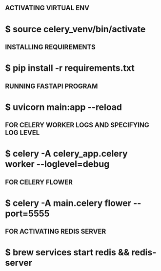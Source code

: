 ## ACTIVATING VIRTUAL ENV
# $ source celery_venv/bin/activate

## INSTALLING REQUIREMENTS
# $ pip install -r requirements.txt

## RUNNING FASTAPI PROGRAM
# $ uvicorn main:app --reload

## FOR CELERY WORKER LOGS AND SPECIFYING LOG LEVEL
# $ celery -A celery_app.celery worker --loglevel=debug

## FOR CELERY FLOWER
# $ celery -A main.celery flower --port=5555

## FOR ACTIVATING REDIS SERVER
# $ brew services start redis && redis-server